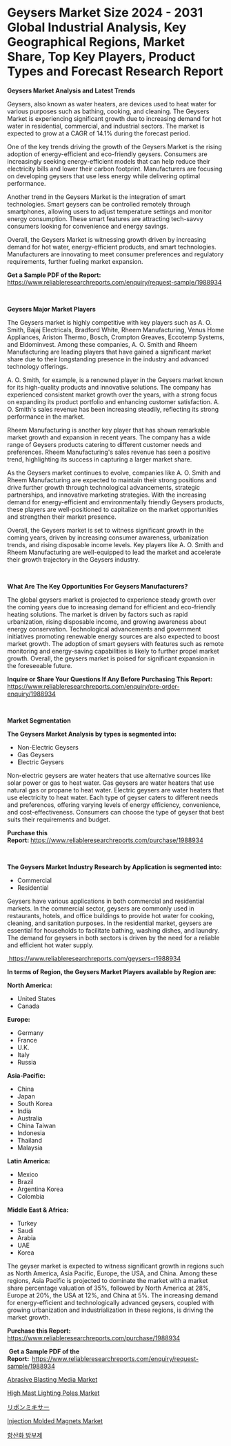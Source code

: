<p><h1>Geysers Market Size 2024 - 2031 Global Industrial Analysis, Key Geographical Regions, Market Share, Top Key Players, Product Types and Forecast Research Report</h1></p><p><strong>Geysers Market Analysis and Latest Trends</strong></p>
<p><p>Geysers, also known as water heaters, are devices used to heat water for various purposes such as bathing, cooking, and cleaning. The Geysers Market is experiencing significant growth due to increasing demand for hot water in residential, commercial, and industrial sectors. The market is expected to grow at a CAGR of 14.1% during the forecast period.</p><p>One of the key trends driving the growth of the Geysers Market is the rising adoption of energy-efficient and eco-friendly geysers. Consumers are increasingly seeking energy-efficient models that can help reduce their electricity bills and lower their carbon footprint. Manufacturers are focusing on developing geysers that use less energy while delivering optimal performance.</p><p>Another trend in the Geysers Market is the integration of smart technologies. Smart geysers can be controlled remotely through smartphones, allowing users to adjust temperature settings and monitor energy consumption. These smart features are attracting tech-savvy consumers looking for convenience and energy savings.</p><p>Overall, the Geysers Market is witnessing growth driven by increasing demand for hot water, energy-efficient products, and smart technologies. Manufacturers are innovating to meet consumer preferences and regulatory requirements, further fueling market expansion.</p></p>
<p><strong>Get a Sample PDF of the Report:&nbsp;</strong> <a href="https://www.reliableresearchreports.com/enquiry/request-sample/1988934">https://www.reliableresearchreports.com/enquiry/request-sample/1988934</a></p>
<p>&nbsp;</p>
<p><strong>Geysers Major Market Players</strong></p>
<p><p>The Geysers market is highly competitive with key players such as A. O. Smith, Bajaj Electricals, Bradford White, Rheem Manufacturing, Venus Home Appliances, Ariston Thermo, Bosch, Crompton Greaves, Eccotemp Systems, and Eldominvest. Among these companies, A. O. Smith and Rheem Manufacturing are leading players that have gained a significant market share due to their longstanding presence in the industry and advanced technology offerings.</p><p>A. O. Smith, for example, is a renowned player in the Geysers market known for its high-quality products and innovative solutions. The company has experienced consistent market growth over the years, with a strong focus on expanding its product portfolio and enhancing customer satisfaction. A. O. Smith's sales revenue has been increasing steadily, reflecting its strong performance in the market.</p><p>Rheem Manufacturing is another key player that has shown remarkable market growth and expansion in recent years. The company has a wide range of Geysers products catering to different customer needs and preferences. Rheem Manufacturing's sales revenue has seen a positive trend, highlighting its success in capturing a larger market share.</p><p>As the Geysers market continues to evolve, companies like A. O. Smith and Rheem Manufacturing are expected to maintain their strong positions and drive further growth through technological advancements, strategic partnerships, and innovative marketing strategies. With the increasing demand for energy-efficient and environmentally friendly Geysers products, these players are well-positioned to capitalize on the market opportunities and strengthen their market presence.</p><p>Overall, the Geysers market is set to witness significant growth in the coming years, driven by increasing consumer awareness, urbanization trends, and rising disposable income levels. Key players like A. O. Smith and Rheem Manufacturing are well-equipped to lead the market and accelerate their growth trajectory in the Geysers industry.</p></p>
<p>&nbsp;</p>
<p><strong>What Are The Key Opportunities For Geysers Manufacturers?</strong></p>
<p><p>The global geysers market is projected to experience steady growth over the coming years due to increasing demand for efficient and eco-friendly heating solutions. The market is driven by factors such as rapid urbanization, rising disposable income, and growing awareness about energy conservation. Technological advancements and government initiatives promoting renewable energy sources are also expected to boost market growth. The adoption of smart geysers with features such as remote monitoring and energy-saving capabilities is likely to further propel market growth. Overall, the geysers market is poised for significant expansion in the foreseeable future.</p></p>
<p><strong>Inquire or Share Your Questions If Any Before Purchasing This Report:</strong> <a href="https://www.reliableresearchreports.com/enquiry/pre-order-enquiry/1988934">https://www.reliableresearchreports.com/enquiry/pre-order-enquiry/1988934</a></p>
<p>&nbsp;</p>
<p><strong>Market Segmentation</strong></p>
<p><strong>The Geysers Market Analysis by types is segmented into:</strong></p>
<p><ul><li>Non-Electric Geysers</li><li>Gas Geysers</li><li>Electric Geysers</li></ul></p>
<p><p>Non-electric geysers are water heaters that use alternative sources like solar power or gas to heat water. Gas geysers are water heaters that use natural gas or propane to heat water. Electric geysers are water heaters that use electricity to heat water. Each type of geyser caters to different needs and preferences, offering varying levels of energy efficiency, convenience, and cost-effectiveness. Consumers can choose the type of geyser that best suits their requirements and budget.</p></p>
<p><strong>Purchase this Report:&nbsp;</strong><a href="https://www.reliableresearchreports.com/purchase/1988934">https://www.reliableresearchreports.com/purchase/1988934</a></p>
<p>&nbsp;</p>
<p><strong>The Geysers Market Industry Research by Application is segmented into:</strong></p>
<p><ul><li>Commercial</li><li>Residential</li></ul></p>
<p><p>Geysers have various applications in both commercial and residential markets. In the commercial sector, geysers are commonly used in restaurants, hotels, and office buildings to provide hot water for cooking, cleaning, and sanitation purposes. In the residential market, geysers are essential for households to facilitate bathing, washing dishes, and laundry. The demand for geysers in both sectors is driven by the need for a reliable and efficient hot water supply.</p></p>
<p><a href="https://www.reliableresearchreports.com/geysers-r1988934">&nbsp;https://www.reliableresearchreports.com/geysers-r1988934</a></p>
<p><strong>In terms of Region, the Geysers Market Players available by Region are:</strong></p>
<p>
    <p> <strong> North America: </strong>
        <ul>
            <li>United States</li>
            <li>Canada</li>
        </ul>
        </p> 
    <p> <strong> Europe: </strong>
        <ul>
            <li>Germany</li>
            <li>France</li>
            <li>U.K.</li>
            <li>Italy</li>
            <li>Russia</li>
        </ul>
        </p> 
    <p> <strong> Asia-Pacific: </strong>
        <ul>
            <li>China</li>
            <li>Japan</li>
            <li>South Korea</li>
            <li>India</li>
            <li>Australia</li>
            <li>China Taiwan</li>
            <li>Indonesia</li>
            <li>Thailand</li>
            <li>Malaysia</li>
        </ul>
        </p> 
    <p> <strong> Latin America: </strong>
        <ul>
            <li>Mexico</li>
            <li>Brazil</li>
            <li>Argentina Korea</li>
            <li>Colombia</li>
        </ul>
        </p> 
    <p> <strong> Middle East & Africa: </strong>
        <ul>
            <li>Turkey</li>
            <li>Saudi</li>
            <li>Arabia</li>
            <li>UAE</li>
            <li>Korea</li>
        </ul>
    </p>
    </p>
<p><p>The geyser market is expected to witness significant growth in regions such as North America, Asia Pacific, Europe, the USA, and China. Among these regions, Asia Pacific is projected to dominate the market with a market share percentage valuation of 35%, followed by North America at 28%, Europe at 20%, the USA at 12%, and China at 5%. The increasing demand for energy-efficient and technologically advanced geysers, coupled with growing urbanization and industrialization in these regions, is driving the market growth.</p></p>
<p><strong>Purchase this Report: </strong><a href="https://www.reliableresearchreports.com/purchase/1988934">https://www.reliableresearchreports.com/purchase/1988934</a></p>
<p>&nbsp;<strong>Get a Sample PDF of the Report:&nbsp;&nbsp;</strong><a href="https://www.reliableresearchreports.com/enquiry/request-sample/1988934">https://www.reliableresearchreports.com/enquiry/request-sample/1988934</a></p>
<p><strong></strong></p>
<p><p><a href="https://issuu.com/reportprime-2/docs/abrasive-blasting-media-market-size-2030.pptx">Abrasive Blasting Media Market</a></p><p><a href="https://github.com/zjyglelu/Market-Research-Report-List-2/blob/main/high-mast-lighting-poles-market.md">High Mast Lighting Poles Market</a></p><p><a href="https://github.com/xtkhtofdt934839/Market-Research-Report-List-1/blob/main/598623933912.md">リボンミキサー</a></p><p><a href="https://issuu.com/reportprime-2/docs/injection-molded-magnets-market-size-2030.pptx">Injection Molded Magnets Market</a></p><p><a href="https://github.com/PercyHagernes9778/Market-Research-Report-List-1/blob/main/348060431143.md">항산화 방부제</a></p></p>